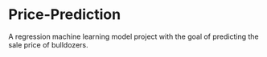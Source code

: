 # Price-Prediction
A regression machine learning model project with the goal of predicting the sale price of bulldozers.

